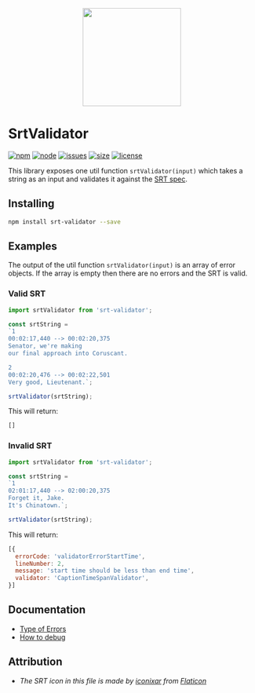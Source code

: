 <div align="center">
  <img width="200" height="200"
    src="https://user-images.githubusercontent.com/8691648/149093190-2f610184-e96c-4f8f-b423-d9afee704c1d.png">
</div>

# SrtValidator

[![npm][npm]][npm-url]
[![node][node]][node-url]
[![issues][issues]][issues-url]
[![size][size]][size-url]
[![license][license]][license-url]

This library exposes one util function `srtValidator(input)` which takes a string as an input and validates it against the [SRT spec][spec].

## Installing

```bash
npm install srt-validator --save
```

## Examples

The output of the util function `srtValidator(input)` is an array of error objects. If the array is empty then there are no errors and the SRT is valid.

### Valid SRT

```js
import srtValidator from 'srt-validator';

const srtString =
`1
00:02:17,440 --> 00:02:20,375
Senator, we're making
our final approach into Coruscant.

2
00:02:20,476 --> 00:02:22,501
Very good, Lieutenant.`;

srtValidator(srtString);
```

This will return:

```js
[]
```

### Invalid SRT

```js
import srtValidator from 'srt-validator';

const srtString =
`1
02:01:17,440 --> 02:00:20,375
Forget it, Jake.
It's Chinatown.`;

srtValidator(srtString);
```

This will return:

```js
[{
  errorCode: 'validatorErrorStartTime',
  lineNumber: 2,
  message: 'start time should be less than end time',
  validator: 'CaptionTimeSpanValidator',
}]
```

## Documentation

- [Type of Errors][types-of-errors]
- [How to debug][how-to-debug]

## Attribution

- *The SRT icon in this file is made by [iconixar](https://www.flaticon.com/authors/iconixar) from [Flaticon](https://www.flaticon.com)*

[npm]: https://img.shields.io/npm/v/srt-validator.svg
[npm-url]: https://www.npmjs.com/package/srt-validator
[node]: https://img.shields.io/node/v/srt-validator.svg
[node-url]: https://nodejs.org
[issues]: https://img.shields.io/github/issues/taoning2014/srt-validator
[issues-url]:https://github.com/taoning2014/srt-validator/issues
[size]: https://packagephobia.now.sh/badge?p=srt-validator
[size-url]: https://packagephobia.now.sh/result?p=srt-validator
[license]: https://img.shields.io/github/license/taoning2014/srt-validator
[license-url]: ./LICENSE
[spec]: ./doc/srt-spec.md
[types-of-errors]: ./doc/types-of-errors.md
[how-to-debug]: ./doc/how-to-debug.md
